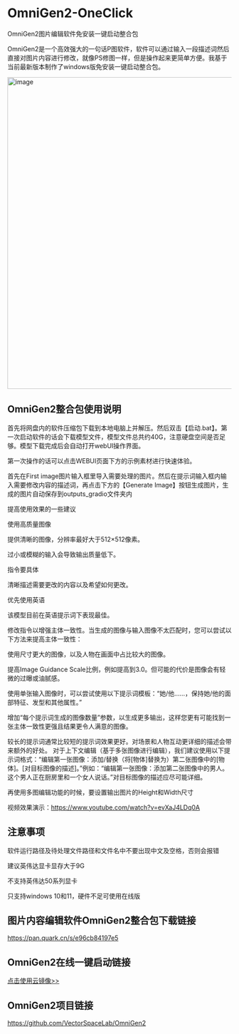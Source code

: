 # OmniGen2-OneClick
OmniGen2图片编辑软件免安装一键启动整合包

OmniGen2是一个高效强大的一句话P图软件，软件可以通过输入一段描述词然后直接对图片内容进行修改，就像PS修图一样，但是操作起来更简单方便。我基于当前最新版本制作了windows版免安装一键启动整合包。

<img width="1200" height="700" alt="image" src="https://github.com/user-attachments/assets/4459e0ba-0fff-482c-9b33-41c58b0db9ac" />

## OmniGen2整合包使用说明
首先将网盘内的软件压缩包下载到本地电脑上并解压。然后双击【启动.bat】。第一次启动软件的话会下载模型文件，模型文件总共约40G，注意硬盘空间是否足够。模型下载完成后会自动打开webUI操作界面。

第一次操作的话可以点击WEBUI页面下方的示例素材进行快速体验。

首先在First image图片输入框里导入需要处理的图片。然后在提示词输入框内输入需要修改内容的描述词，再点击下方的【Generate Image】按钮生成图片，生成的图片自动保存到outputs_gradio文件夹内

提高使用效果的一些建议

使用高质量图像

提供清晰的图像，分辨率最好大于512×512像素。

过小或模糊的输入会导致输出质量低下。

指令要具体

清晰描述需要更改的内容以及希望如何更改。

优先使用英语

该模型目前在英语提示词下表现最佳。

修改指令以增强主体一致性。当生成的图像与输入图像不太匹配时，您可以尝试以下方法来提高主体一致性：

使用尺寸更大的图像，以及人物在画面中占比较大的图像。

提高Image Guidance Scale比例，例如提高到3.0。但可能的代价是图像会有轻微的过曝或油腻感。

使用单张输入图像时，可以尝试使用以下提示词模板：“她/他……，保持她/他的面部特征、发型和其他属性。”

增加“每个提示词生成的图像数量”参数，以生成更多输出，这样您更有可能找到一张主体一致性更强且结果更令人满意的图像。

较长的提示词通常比较短的提示词效果更好。对场景和人物互动更详细的描述会带来额外的好处。
对于上下文编辑（基于多张图像进行编辑），我们建议使用以下提示词格式：“编辑第一张图像：添加/替换（将[物体]替换为）第二张图像中的[物体]。[对目标图像的描述]。”例如：“编辑第一张图像：添加第二张图像中的男人。这个男人正在厨房里和一个女人说话。”对目标图像的描述应尽可能详细。

再使用多图编辑功能的时候，要设置输出图片的Height和Width尺寸

视频效果演示：https://www.youtube.com/watch?v=evXaJ4LDq0A
## 注意事项
软件运行路径及待处理文件路径和文件名中不要出现中文及空格，否则会报错

建议英伟达显卡显存大于9G

不支持英伟达50系列显卡

只支持windows 10和11，硬件不足可使用在线版

## 图片内容编辑软件OmniGen2整合包下载链接
https://pan.quark.cn/s/e96cb84197e5

## OmniGen2在线一键启动链接
[点击使用云镜像>>](https://www.compshare.cn/images/DxcIrjPrxtfW?referral_code=FlfHWpg22A9EnXni6kYKRv&ytag=GPU_yy_nuowa)

## OmniGen2项目链接
https://github.com/VectorSpaceLab/OmniGen2
